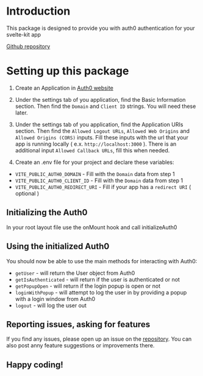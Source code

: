 # Introduction

This package is designed to provide you with auth0 authentication for your svelte-kit app

[Github repository](https://github.com/Golemas7/sveltekit-auth0)

# Setting up this package

1. Create an Application in [Auth0 website](https://auth0.com/)

2. Under the settings tab of you application, find the Basic Information section. Then find the `Domain` and `Client ID` strings. You will need these later.

3. Under the settings tab of you application, find the Application URIs section. 
   Then find the `Allowed Logout URLs`, `Allowed Web Origins` and `Allowed Origins (CORS)` inputs. 
   Fill these inputs with the url that your app is running locally ( e.x. `http://localhost:3000` ).
   There is an additional input `Allowed Callback URLs`, fill this when needed.

4. Create an .env file for your project and declare these variables:

* `VITE_PUBLIC_AUTH0_DOMAIN` - Fill with the `Domain` data from step 1
* `VITE_PUBLIC_AUTH0_CLIENT_ID` - Fill with the `Domain` data from step 1
* `VITE_PUBLIC_AUTH0_REDIRECT_URI` - Fill if your app has a `redirect URI` ( optional )

## Initializing the Auth0

In your root layout file use the onMount hook and call initializeAuth0

## Using the initialized Auth0

You should now be able to use the main methods for interacting with Auth0:

* `getUser` - will return the User object from Auth0
* `getIsAuthenticated` - will return if the user is authenticated or not
* `getPopupOpen` - will return if the login popup is open or not
* `loginWithPopup` - will attempt to log the user in by providing a popup with a login window from Auth0
* `logout` - will log the user out


## Reporting issues, asking for features

If you find any issues, please open up an issue on the [repository](https://github.com/Golemas7/sveltekit-auth0).
You can also post anny feature suggestions or improvements there.

## Happy coding!